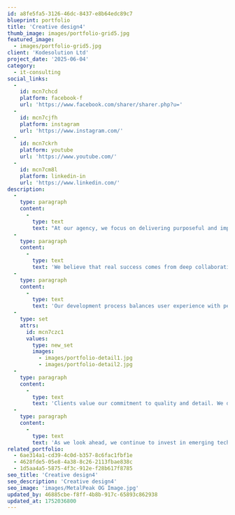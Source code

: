 ```yaml
---
id: a8fe5fa5-3126-46dc-8437-e8b64edc89c7
blueprint: portfolio
title: 'Creative design4'
thumb_image: images/portfolio-grid5.jpg
featured_image:
  - images/portfolio-grid5.jpg
client: 'Kodesolution Ltd'
project_date: '2025-06-04'
category:
  - it-consulting
social_links:
  -
    id: mcn7chcd
    platform: facebook-f
    url: 'https://www.facebook.com/sharer/sharer.php?u='
  -
    id: mcn7cjfh
    platform: instagram
    url: 'https://www.instagram.com/'
  -
    id: mcn7ckrh
    platform: youtube
    url: 'https://www.youtube.com/'
  -
    id: mcn7cm8l
    platform: linkedin-in
    url: 'https://www.linkedin.com/'
description:
  -
    type: paragraph
    content:
      -
        type: text
        text: "At our agency, we focus on delivering purposeful and impactful solutions that align with each client's unique goals. From initial strategy to final execution, every step is crafted with precision and innovation in mind. Our team thrives on challenges that demand creativity, technical skill, and strategic insight."
  -
    type: paragraph
    content:
      -
        type: text
        text: 'We believe that real success comes from deep collaboration and a clear understanding of the problem space. Through every project, we emphasize communication, agile workflows, and transparent delivery practices. Whether launching a new product or optimizing a system, our goal remains the same transform complexity into clarity and measurable results.'
  -
    type: paragraph
    content:
      -
        type: text
        text: 'Our development process balances user experience with performance. We start by identifying key outcomes, then map out the roadmap through research, wireframing, prototyping, and continuous feedback loops. The result is digital experiences that are not only visually striking but also intuitive and functional.'
  -
    type: set
    attrs:
      id: mcn7czc1
      values:
        type: new_set
        images:
          - images/portfolio-detail1.jpg
          - images/portfolio-detail2.jpg
  -
    type: paragraph
    content:
      -
        type: text
        text: 'Clients value our commitment to quality and detail. We don’t just build to deliver we build to solve. Each project reflects a blend of creativity and strategic thinking, helping brands stand out in competitive markets.'
  -
    type: paragraph
    content:
      -
        type: text
        text: 'As we look ahead, we continue to invest in emerging technologies, keeping pace with the ever-evolving digital landscape. From web development to digital transformation and brand storytelling, our portfolio represents not just what we’ve built but the impact we’ve made.'
related_portfolio:
  - 6ae314a1-cd39-4c0d-b357-8c6fac1fbf1e
  - 4628fde5-05e8-4a38-8c26-2113fbae838c
  - 1d5aa4a5-5875-4f3c-912e-f28b617f8785
seo_title: 'Creative design4'
seo_description: 'Creative design4'
seo_image: 'images/MetalPeak OG Image.jpg'
updated_by: 46885cbe-f8ff-4b8b-917c-65893c862938
updated_at: 1752036800
---
```

